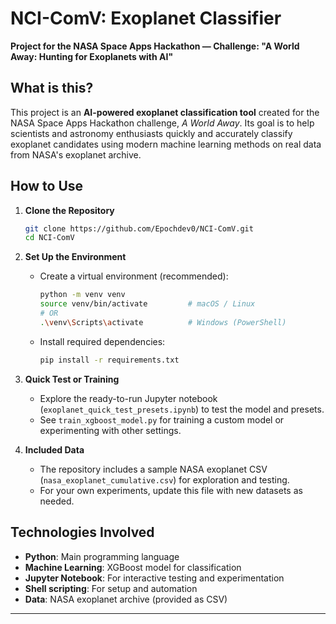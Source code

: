 # NCI-ComV: Exoplanet Classifier

**Project for the NASA Space Apps Hackathon — Challenge: "A World Away: Hunting for Exoplanets with AI"**

## What is this?

This project is an **AI-powered exoplanet classification tool** created for the NASA Space Apps Hackathon challenge, *A World Away*. Its goal is to help scientists and astronomy enthusiasts quickly and accurately classify exoplanet candidates using modern machine learning methods on real data from NASA's exoplanet archive.

## How to Use

1. **Clone the Repository**
    ```bash
    git clone https://github.com/Epochdev0/NCI-ComV.git
    cd NCI-ComV
    ```

2. **Set Up the Environment**
    - Create a virtual environment (recommended):
        ```bash
        python -m venv venv
        source venv/bin/activate         # macOS / Linux
        # OR
        .\venv\Scripts\activate          # Windows (PowerShell)
        ```
    - Install required dependencies:
        ```bash
        pip install -r requirements.txt
        ```

3. **Quick Test or Training**
    - Explore the ready-to-run Jupyter notebook (`exoplanet_quick_test_presets.ipynb`) to test the model and presets.
    - See `train_xgboost_model.py` for training a custom model or experimenting with other settings.

4. **Included Data**
    - The repository includes a sample NASA exoplanet CSV (`nasa_exoplanet_cumulative.csv`) for exploration and testing.
    - For your own experiments, update this file with new datasets as needed.

## Technologies Involved

- **Python**: Main programming language
- **Machine Learning**: XGBoost model for classification
- **Jupyter Notebook**: For interactive testing and experimentation
- **Shell scripting**: For setup and automation
- **Data**: NASA exoplanet archive (provided as CSV)

---
